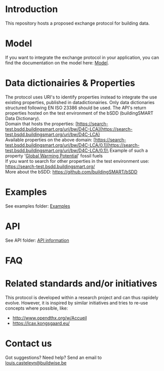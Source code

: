 # Introduction
This repository hosts a proposed exchange protocol for building data. 

# Model
If you want to integrate the exchange protocol in your application, you can find the documentation on the model here: [Model](Model/README.md).

# Data dictionairies & Properties
The protocol uses URI's to identify properties instead to integrate the use existing properties, published in datadictionairies. Only data dictionaries structured following EN ISO 23386 should be used. The API's return properties hosted on the test environment of the bSDD (buildingSMART Data Dictionary). \
Domain that hosts the properties: [https://search-test.bsdd.buildingsmart.org/uri/bw/D4C-LCA](https://search-test.bsdd.buildingsmart.org/uri/bw/D4C-LCA) \
Available properties on the above domain: [https://search-test.bsdd.buildingsmart.org/uri/bw/D4C-LCA/0.1](https://search-test.bsdd.buildingsmart.org/uri/bw/D4C-LCA/0.1)\
Example of such a property '[Global Warming Potential](https://search-test.bsdd.buildingsmart.org/uri/bw/D4C-LCA/0.1/prop/gwp-fossil)' fossil fuels \
If you want to search for other properties in the test environment use: https://search-test.bsdd.buildingsmart.org/ \
More about the bSDD: https://github.com/buildingSMART/bSDD

# Examples
See examples folder: [Examples](Examples/README.md)

# API
See API folder: [API information](API/README.md)

# FAQ

# Related standards and/or initiatives
This protocol is developed within a research project and can thus rapidely evolve. However, it is inspired by similar initiatives and tries to re-use concepts where possible, like:
- http://www.opendthx.org/w/Accueil
- https://lcax.kongsgaard.eu/

# Contact us
Got suggestions? Need help? Send an email to louis.casteleyn@buildwise.be


